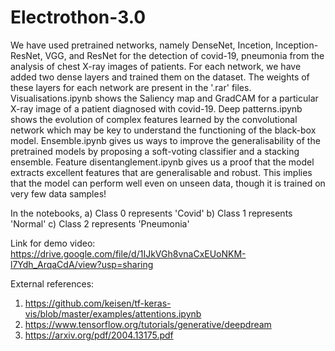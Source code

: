 # Electrothon-3.0

We have used pretrained networks, namely DenseNet, Incetion, Inception-ResNet, VGG, and ResNet for the detection of covid-19, pneumonia from the analysis of chest X-ray images of patients. For each network, we have added two dense layers and trained them on the dataset. The weights of these layers for each network are present in the '.rar' files. Visualisations.ipynb shows the Saliency map and GradCAM for a particular X-ray image of a patient diagnosed with covid-19. Deep patterns.ipynb shows the evolution of complex features learned by the convolutional network which may be key to understand the functioning of the black-box model. Ensemble.ipynb gives us ways to improve the generalisability of the pretrained models by proposing a soft-voting classifier and a stacking ensemble. Feature disentanglement.ipynb gives us a proof that the model extracts excellent features that are generalisable and robust. This implies that the model can perform well even on unseen data, though it is trained on very few data samples!

In the notebooks, 
a) Class 0 represents 'Covid'
b) Class 1 represents 'Normal'
c) Class 2 represents 'Pneumonia'

Link for demo video:
https://drive.google.com/file/d/1IJkVGh8vnaCxEUoNKM-l7Ydh_ArqaCdA/view?usp=sharing

External references:
1) https://github.com/keisen/tf-keras-vis/blob/master/examples/attentions.ipynb
2) https://www.tensorflow.org/tutorials/generative/deepdream
3) https://arxiv.org/pdf/2004.13175.pdf 
